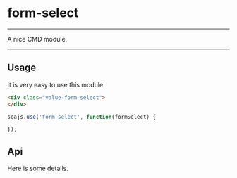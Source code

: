 # form-select

---

A nice CMD module.

---

## Usage

It is very easy to use this module.

````html
<div class="value-form-select">
</div>
````

```javascript
seajs.use('form-select', function(formSelect) {

});
```

## Api

Here is some details.
